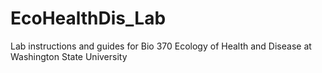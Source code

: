 # EcoHealthDis_Lab
Lab instructions and guides for Bio 370 Ecology of Health and Disease at Washington State University 
